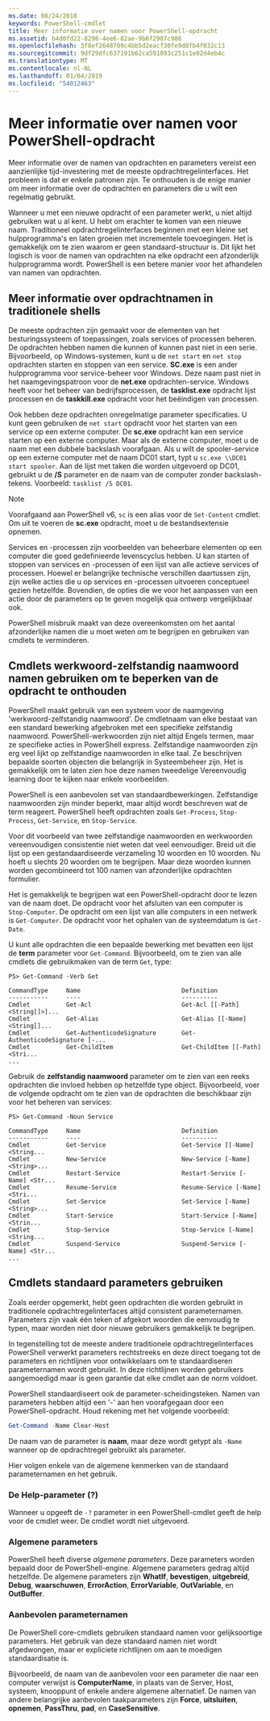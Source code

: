 ```yaml
---
ms.date: 08/24/2018
keywords: PowerShell-cmdlet
title: Meer informatie over namen voor PowerShell-opdracht
ms.assetid: b4d0fd22-8298-4ee6-82ae-9b6f2907c986
ms.openlocfilehash: 3f8ef2648709c4bb5d2eacf30fe9d8fb4f032c13
ms.sourcegitcommit: 9df29dfc637191b62ca591893c251c1e02d4eb4c
ms.translationtype: MT
ms.contentlocale: nl-NL
ms.lasthandoff: 01/04/2019
ms.locfileid: "54012463"
---
```

# <a name="learning-powershell-command-names"></a>Meer informatie over namen voor PowerShell-opdracht

Meer informatie over de namen van opdrachten en parameters vereist een aanzienlijke tijd-investering met de meeste opdrachtregelinterfaces. Het probleem is dat er enkele patronen zijn. Te onthouden is de enige manier om meer informatie over de opdrachten en parameters die u wilt een regelmatig gebruikt.

Wanneer u met een nieuwe opdracht of een parameter werkt, u niet altijd gebruiken wat u al kent. U hebt om erachter te komen van een nieuwe naam. Traditioneel opdrachtregelinterfaces beginnen met een kleine set hulpprogramma's en laten groeien met incrementele toevoegingen. Het is gemakkelijk om te zien waarom er geen standaard-structuur is.
Dit lijkt het logisch is voor de namen van opdrachten na elke opdracht een afzonderlijk hulpprogramma wordt. PowerShell is een betere manier voor het afhandelen van namen van opdrachten.

## <a name="learning-command-names-in-traditional-shells"></a>Meer informatie over opdrachtnamen in traditionele shells

De meeste opdrachten zijn gemaakt voor de elementen van het besturingssysteem of toepassingen, zoals services of processen beheren. De opdrachten hebben namen die kunnen of kunnen past niet in een serie. Bijvoorbeeld, op Windows-systemen, kunt u de `net start` en `net stop` opdrachten starten en stoppen van een service. **SC.exe** is een ander hulpprogramma voor service-beheer voor Windows. Deze naam past niet in het naamgevingspatroon voor de **net.exe** opdrachten-service. Windows heeft voor het beheer van bedrijfsprocessen, de **tasklist.exe** opdracht lijst processen en de **taskkill.exe** opdracht voor het beëindigen van processen.

Ook hebben deze opdrachten onregelmatige parameter specificaties. U kunt geen gebruiken de `net start` opdracht voor het starten van een service op een externe computer. De **sc.exe** opdracht kan een service starten op een externe computer. Maar als de externe computer, moet u de naam met een dubbele backslash voorafgaan. Als u wilt de spooler-service op een externe computer met de naam DC01 start, typt u `sc.exe \\DC01 start spooler`.
Aan de lijst met taken die worden uitgevoerd op DC01, gebruikt u de **/S** parameter en de naam van de computer zonder backslash-tekens. Voorbeeld: `tasklist /S DC01`.

> [!NOTE]
> Voorafgaand aan PowerShell v6, `sc` is een alias voor de `Set-Content` cmdlet. Om uit te voeren de **sc.exe** opdracht, moet u de bestandsextensie opnemen.

Services en -processen zijn voorbeelden van beheerbare elementen op een computer die goed gedefinieerde levenscyclus hebben. U kan starten of stoppen van services en -processen of een lijst van alle actieve services of processen. Hoewel er belangrijke technische verschillen daartussen zijn, zijn welke acties die u op services en -processen uitvoeren conceptueel gezien hetzelfde. Bovendien, de opties die we voor het aanpassen van een actie door de parameters op te geven mogelijk qua ontwerp vergelijkbaar ook.

PowerShell misbruik maakt van deze overeenkomsten om het aantal afzonderlijke namen die u moet weten om te begrijpen en gebruiken van cmdlets te verminderen.

## <a name="cmdlets-use-verb-noun-names-to-reduce-command-memorization"></a>Cmdlets werkwoord-zelfstandig naamwoord namen gebruiken om te beperken van de opdracht te onthouden

PowerShell maakt gebruik van een systeem voor de naamgeving 'werkwoord-zelfstandig naamwoord'. De cmdletnaam van elke bestaat van een standard bewerking afgebroken met een specifieke zelfstandig naamwoord. PowerShell-werkwoorden zijn niet altijd Engels termen, maar ze specifieke acties in PowerShell express. Zelfstandige naamwoorden zijn erg veel lijkt op zelfstandige naamwoorden in elke taal. Ze beschrijven bepaalde soorten objecten die belangrijk in Systeembeheer zijn. Het is gemakkelijk om te laten zien hoe deze namen tweedelige Vereenvoudig learning door te kijken naar enkele voorbeelden.

PowerShell is een aanbevolen set van standaardbewerkingen. Zelfstandige naamwoorden zijn minder beperkt, maar altijd wordt beschreven wat de term reageert. PowerShell heeft opdrachten zoals `Get-Process`, `Stop-Process`, `Get-Service`, en `Stop-Service`.

Voor dit voorbeeld van twee zelfstandige naamwoorden en werkwoorden vereenvoudigen consistentie niet weten dat veel eenvoudiger. Breid uit die lijst op een gestandaardiseerde verzameling 10 woorden en 10 woorden. Nu hoeft u slechts 20 woorden om te begrijpen.
Maar deze woorden kunnen worden gecombineerd tot 100 namen van afzonderlijke opdrachten formulier.

Het is gemakkelijk te begrijpen wat een PowerShell-opdracht door te lezen van de naam doet. De opdracht voor het afsluiten van een computer is `Stop-Computer`. De opdracht om een lijst van alle computers in een netwerk is `Get-Computer`. De opdracht voor het ophalen van de systeemdatum is `Get-Date`.

U kunt alle opdrachten die een bepaalde bewerking met bevatten een lijst de **term** parameter voor `Get-Command`. Bijvoorbeeld, om te zien van alle cmdlets die gebruikmaken van de term `Get`, type:

```
PS> Get-Command -Verb Get

CommandType     Name                            Definition
-----------     ----                            ----------
Cmdlet          Get-Acl                         Get-Acl [[-Path] <String[]>]...
Cmdlet          Get-Alias                       Get-Alias [[-Name] <String[]...
Cmdlet          Get-AuthenticodeSignature       Get-AuthenticodeSignature [-...
Cmdlet          Get-ChildItem                   Get-ChildItem [[-Path] <Stri...
...
```

Gebruik de **zelfstandig naamwoord** parameter om te zien van een reeks opdrachten die invloed hebben op hetzelfde type object. Bijvoorbeeld, voer de volgende opdracht om te zien van de opdrachten die beschikbaar zijn voor het beheren van services:

```
PS> Get-Command -Noun Service

CommandType     Name                            Definition
-----------     ----                            ----------
Cmdlet          Get-Service                     Get-Service [[-Name] <String...
Cmdlet          New-Service                     New-Service [-Name] <String>...
Cmdlet          Restart-Service                 Restart-Service [-Name] <Str...
Cmdlet          Resume-Service                  Resume-Service [-Name] <Stri...
Cmdlet          Set-Service                     Set-Service [-Name] <String>...
Cmdlet          Start-Service                   Start-Service [-Name] <Strin...
Cmdlet          Stop-Service                    Stop-Service [-Name] <String...
Cmdlet          Suspend-Service                 Suspend-Service [-Name] <Str...
...
```

## <a name="cmdlets-use-standard-parameters"></a>Cmdlets standaard parameters gebruiken

Zoals eerder opgemerkt, hebt geen opdrachten die worden gebruikt in traditionele opdrachtregelinterfaces altijd consistent parameternamen. Parameters zijn vaak één teken of afgekort woorden die eenvoudig te typen, maar worden niet door nieuwe gebruikers gemakkelijk te begrijpen.

In tegenstelling tot de meeste andere traditionele opdrachtregelinterfaces PowerShell verwerkt parameters rechtstreeks en deze direct toegang tot de parameters en richtlijnen voor ontwikkelaars om te standaardiseren parameternamen wordt gebruikt. In deze richtlijnen worden gebruikers aangemoedigd maar is geen garantie dat elke cmdlet aan de norm voldoet.

PowerShell standaardiseert ook de parameter-scheidingsteken. Namen van parameters hebben altijd een '-' aan hen voorafgegaan door een PowerShell-opdracht. Houd rekening met het volgende voorbeeld:

```powershell
Get-Command -Name Clear-Host
```

De naam van de parameter is **naam**, maar deze wordt getypt als `-Name` wanneer op de opdrachtregel gebruikt als parameter.

Hier volgen enkele van de algemene kenmerken van de standaard parameternamen en het gebruik.

### <a name="the-help-parameter-"></a>De Help-parameter (?)

Wanneer u opgeeft de `-?` parameter in een PowerShell-cmdlet geeft de help voor de cmdlet weer.
De cmdlet wordt niet uitgevoerd.

### <a name="common-parameters"></a>Algemene parameters

PowerShell heeft diverse *algemene parameters*. Deze parameters worden bepaald door de PowerShell-engine. Algemene parameters gedrag altijd hetzelfde. De algemene parameters zijn **WhatIf**, **bevestigen**, **uitgebreid**, **Debug**, **waarschuwen**, **ErrorAction**, **ErrorVariable**, **OutVariable**, en **OutBuffer**.

### <a name="recommended-parameter-names"></a>Aanbevolen parameternamen

De PowerShell core-cmdlets gebruiken standaard namen voor gelijksoortige parameters. Het gebruik van deze standaard namen niet wordt afgedwongen, maar er expliciete richtlijnen om aan te moedigen standaardisatie is.

Bijvoorbeeld, de naam van de aanbevolen voor een parameter die naar een computer verwijst is **ComputerName**, in plaats van de Server, Host, systeem, knooppunt of enkele andere algemene alternatief. De namen van andere belangrijke aanbevolen taakparameters zijn **Force**, **uitsluiten**, **opnemen**, **PassThru**, **pad**, en **CaseSensitive**.
